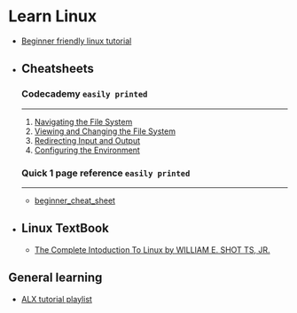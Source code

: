 # Learn Linux
- [Beginner friendly linux tutorial](https://www.javatpoint.com/linux-directories)
- ## Cheatsheets
	### Codecademy `easily printed`
	---
	1. [Navigating the File System](https://www.codecademy.com/learn/learn-the-command-line/modules/learn-the-command-line-navigation/cheatsheet)
	2. [Viewing and Changing the File System](https://www.codecademy.com/learn/learn-the-command-line/modules/learn-the-command-line-manipulation/cheatsheet)
	3. [Redirecting Input and Output](https://www.codecademy.com/learn/learn-the-command-line/modules/learn-the-command-line-redirection/cheatsheet)
	4. [Configuring the Environment](https://www.codecademy.com/learn/learn-the-command-line/modules/learn-the-command-line-environment/cheatsheet)
	### Quick 1 page reference `easily printed`
	---
	- [beginner_cheat_sheet](files/Linux_Cheat_Sheet_Good_for_Beginners.pdf)
- ## Linux TextBook
	- [The Complete Intoduction To Linux by WILLIAM E. SHOT TS, JR.](./files/The_LINUX_Command_Line_Complete_Introduction.pdf)
## General learning
- [ALX tutorial playlist](https://www.youtube.com/watch?v=C-U3hgTHb34&list=PLTpdEvFxLcXxrnqi8kG911a19QXz1bxRi)
  